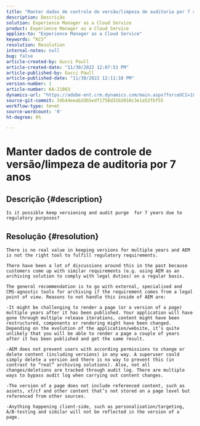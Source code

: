 ```yaml
---
title: "Manter dados de controle de versão/limpeza de auditoria por 7 anos"
description: Descrição
solution: Experience Manager as a Cloud Service
product: Experience Manager as a Cloud Service
applies-to: "Experience Manager as a Cloud Service"
keywords: “KCS”
resolution: Resolution
internal-notes: null
bug: false
article-created-by: Gucci Paull
article-created-date: "11/30/2022 12:07:53 PM"
article-published-by: Gucci Paull
article-published-date: "11/30/2022 12:11:18 PM"
version-number: 1
article-number: KA-21083
dynamics-url: "https://adobe-ent.crm.dynamics.com/main.aspx?forceUCI=1&pagetype=entityrecord&etn=knowledgearticle&id=d29c4f9b-a770-ed11-9562-6045bd0061cb"
source-git-commit: 34b44eeab2db5edf1758d32b2010c3e1a52fbf55
workflow-type: tm+mt
source-wordcount: '0'
ht-degree: 0%

---
```


# Manter dados de controle de versão/limpeza de auditoria por 7 anos

## Descrição {#description}


`Is it possible keep versioning and audit purge  for 7 years due to regulatory purposes?`


## Resolução {#resolution}


`There is no real value in keeping versions for multiple years and AEM is not the right tool to fulfill regulatory requirements. `

`There have been a lot of discussions around this in the past because customers come up with similar requirements (e.g. using AEM as an archiving solution to comply with legal duties) on a regular basis. `




```
The general recommendation is to go with external, specialised and CMS-agnostic tools for archiving if the requirement comes from a legal point of view. Reasons to not handle this inside of AEM are:
```


`-It might be challenging to render a page (or a version of a page) multiple years after it has been published. Your application will have gone through multiple release iterations, content might have been restructured, components or rendering might have been changed. Depending on the evolution of the application/website, it’s quite unlikely that you will be able to render a page a couple of years after it has been published and get the same result. `

`-AEM does not prevent users with according permissions to change or delete content (including versions) in any way. A superuser could simply delete a version and there is no way to prevent this (in contrast to “real” archiving solutions). Also, not all changes/deletions are tracked through audit log. There are multiple ways to bypass audit log when carrying out content changes. `

`-The version of a page does not include referenced content, such as assets, xf/cf and other content that’s not stored on a page level but referenced from other sources. `

`-Anything happening client-side, such as personalisation/targeting, A/B-testing and similar will not be reflected in the version of a page.`
